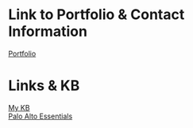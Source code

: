 # Link to Portfolio & Contact Information
[Portfolio](https://schlangens.github.io/)
# Links & KB
[My KB](https://schlangens.github.io/knowledge-base/)<br />
[Palo Alto Essentials](https://github.com/schlangens/knowledge-base/blob/main/Palo%20Alto%20Essentials/palo-alto-essentials.md)
